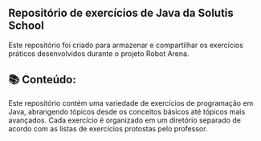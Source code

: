  ## Repositório de exercícios de Java da Solutis School
 
 Este repositório foi criado para armazenar e compartilhar os exercícios práticos desenvolvidos durante o projeto Robot Arena.

## 📚 Conteúdo:
Este repositório contém uma variedade de exercícios de programação em Java, abrangendo tópicos desde os conceitos básicos até tópicos mais avançados. Cada exercício é organizado em um diretório separado de acordo com as listas de exercícios protostas pelo professor.
